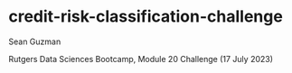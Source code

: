 # credit-risk-classification-challenge

Sean Guzman

Rutgers Data Sciences Bootcamp, Module 20 Challenge (17 July 2023)
